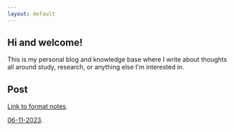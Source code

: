 ```yaml
---
layout: default
---
```


## Hi and welcome!

This is my personal blog and knowledge base where I write about thoughts all around study, research, or anything else I'm interested in.

## Post

[Link to format notes](./another-page.html).

[06-11-2023](./06-11-2023.html).
